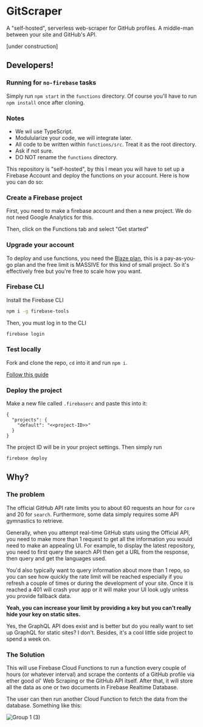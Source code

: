 # GitScraper

A "self-hosted", serverless web-scraper for GitHub profiles. A middle-man between your site and GitHub's API.

[under construction]


## Developers!

### Running for `no-firebase` tasks

Simply run `npm start` in the `functions` directory. Of course you'll have to run `npm install` once after cloning.

### Notes

- We wil use TypeScript.
- Modulularize your code, we will integrate later.
- All code to be written within `functions/src`. Treat it as the root directory.
- Ask if not sure.
- DO NOT rename the `functions` directory.


This repository is "self-hosted", by this I mean you will have to set up a Firebase Account and deploy the functions on your account. Here is how you can do so:

### Create a Firebase project

First, you need to make a firebase account and then a new project. We do not need Google Analytics for this.

Then, click on the Functions tab and select "Get started"

### Upgrade your account

To deploy and use functions, you need the [Blaze plan](https://firebase.google.com/pricing), this is a pay-as-you-go plan and the free limit is MASSIVE for this kind of small project. So it's effectively free but you're free to scale how you want.

### Firebase CLI

Install the Firebase CLI

```bash
npm i -g firebase-tools
```

Then, you must log in to the CLI

```bash
firebase login
```

### Test locally

Fork and clone the repo, `cd` into it and run `npm i`.

[Follow this guide](https://firebase.google.com/docs/functions/local-emulator)

### Deploy the project

Make a new file called `.firebaserc` and paste this into it:

```
{
  "projects": {
    "default": "<<project-ID>>"
  }
}

```

The project ID will be in your project settings. Then simply run

```bash
firebase deploy
```


## Why?

### The problem
The official GitHub API rate limits you to about 60 requests an hour for `core` and 20 for `search`. Furthermore, some data simply requires some API gymnastics to retrieve. 

Generally, when you attempt real-time GitHub stats using the Official API, you need to make more than 1 request to get all the information you would need to make an appealing UI. For example, to display the latest repository, you need to first query the search API then get a URL from the response, then query and get the languages used.

You'd also typically want to query information about more than 1 repo, so you can see how quickly the rate limit will be reached especially if you refresh a couple of times or during the development of your site. Once it is reached a 401 will crash your app or it will make your UI look ugly unless you provide fallback data.

**Yeah, you can increase your limit by providing a key but you can’t really hide your key on static sites.**

Yes, the GraphQL API does exist and is better but do you really want to set up GraphQL for static sites? I don't. Besides, it's a cool little side project to spend a week on.

### The Solution
This will use Firebase Cloud Functions to run a function every couple of hours (or whatever interval) and scrape the contents of a GitHub profile via ether good ol' Web Scraping or the GitHub API itself. After that, it will store all the data as one or two documents in Firebase Realtime Database.

The user can then run another Cloud Function to fetch the data from the database. Something like this:

![Group 1 (3)](https://user-images.githubusercontent.com/55190601/122678050-aaaa7f00-d202-11eb-8063-a08a946c890a.png)
